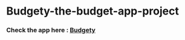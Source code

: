 # Budgety-the-budget-app-project

### Check the app here : [Budgety](https://ayushsaini00.github.io/Budgety-the-budget-app-project/)
